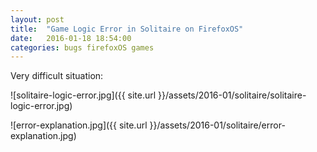 ```yaml
---
layout: post
title:  "Game Logic Error in Solitaire on FirefoxOS"
date:   2016-01-18 18:54:00
categories: bugs firefoxOS games
---
```

Very difficult situation:

![solitaire-logic-error.jpg]({{ site.url }}/assets/2016-01/solitaire/solitaire-logic-error.jpg)


![error-explanation.jpg]({{ site.url }}/assets/2016-01/solitaire/error-explanation.jpg)

